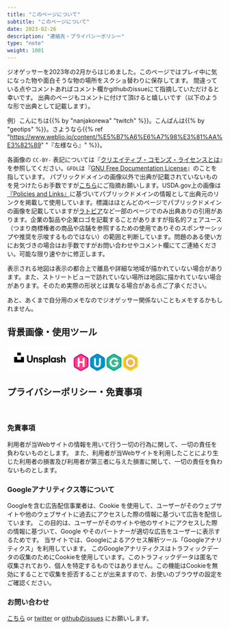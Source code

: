 ```yaml
---
title: "このページについて"
subtitle: "このページについて"
date: 2023-02-26
description: "連絡先・プライバシーポリシー"
type: "note"
weight: 1001
---
```


ジオゲッサーを2023年の2月からはじめました。このページではプレイ中に気になった物や面白そうな物の場所をスクショ替わりに保存してます。
間違っている点やコメントあればコメント欄かgithubのissueにて指摘していただけると幸いです。
出典のページもコメントに付けて頂けると嬉しいです（以下のような形で出典として記載します）。

例）こんにちは{{% by "nanjakorewa" "twitch" %}}。こんばんは{{% by "geotips" %}}。さようなら{{% ref "https://www.weblio.jp/content/%E5%B7%A6%E6%A7%98%E3%81%AA%E3%82%89" "『左様なら』" %}}。

各画像の `CC-BY-` 表記については『<a href="https://creativecommons.jp/licenses/">クリエイティブ・コモンズ・ライセンスとは</a>』を参照してください。`GFDL`は『<a href="https://ja.wikipedia.org/wiki/GNU_Free_Documentation_License">GNU Free Documentation License</a>』のことを指しています。
パブリックドメインの画像以外で出典が記載されていないものを見つけたらお手数ですが[こちら](https://github.com/nanjakorewa/GeoGuessrTips/issues)にご指摘お願いします。USDA.gov上の画像は<a href="https://www.usda.gov/policies-and-links">『Policies and Links』</a>に基づいてパブリックドメインの情報として出典元のリンクを掲載して使用しています。標識はほとんどのページでパブリックドメインの画像を記載していますが<a href="https://geopinning.space/rule/europe/baltic-state/latvia/">ラトビア</a>など一部のページでのみ出典ありの引用があります。企業の製品や企業ロゴを記載することがありますが指名的フェアユース（つまり商標権者の商品や店舗を参照するための使用でありそのスポンサーシップや推奨を示唆するものではない）の範囲と判断しています。問題のある使い方にお気づきの場合はお手数ですがお問い合わせやコメント欄にてご連絡ください。可能な限り速やかに修正します。

表示される地図は表示の都合上で離島や詳細な地域が描かれていない場合があります。また、ストリートビューで訪れていない場所は地図に描かれていない場合があります。そのため実際の形状とは異なる場合がある点ご了承ください。

あと、あくまで自分用のメモなのでジオゲッサー関係ないこともメモするかもしれません。

<h2 class="no-blur">背景画像・使用ツール</h2>

<dlv style="text-align:left;pointer-events:none;">
<img src="./2023-05-03-03-16-48.png" width="30%" style="margin-left:0;" class="unclickable">
<img src="./2023-04-15-23-01-05.png" width="30%" style="margin-left:0;" class="unclickable">
</div>

<br />

<h2 class="no-blur">プライバシーポリシー・免責事項</h2>

<br />


<h3 class="no-blur">免責事項</h3>

利用者が当Webサイトの情報を用いて行う一切の行為に関して、一切の責任を負わないものとします。
また、利用者が当Webサイトを利用したことにより生じた利用者の損害及び利用者が第三者に与えた損害に関して、一切の責任を負わないものとします。

<h3 class="no-blur">Googleアナリティクス等について</h3>

Googleを含む広告配信事業者は、Cookie を使用して、ユーザーがそのウェブサイトや他のウェブサイトに過去にアクセスした際の情報に基づいて広告を配信しています。
この目的は、ユーザーがそのサイトや他のサイトにアクセスした際の情報に基づいて、Google やそのパートナーが適切な広告をユーザーに表示するためです。
当サイトでは、Googleによるアクセス解析ツール「Googleアナリティクス」を利用しています。
このGoogleアナリティクスはトラフィックデータの収集のためにCookieを使用しています。このトラフィックデータは匿名で収集されており、個人を特定するものではありません。この機能はCookieを無効にすることで収集を拒否することが出来ますので、お使いのブラウザの設定をご確認ください。

<h3 class="no-blur">お問い合わせ</h3>

<a href="https://ssl.form-mailer.jp/fms/167b8369777173">こちら</a> or <a href="https://twitter.com/nanjakorewa">twitter</a> or [githubのissues](https://github.com/nanjakorewa/GeoGuessrTips/issues) にお願いします。

